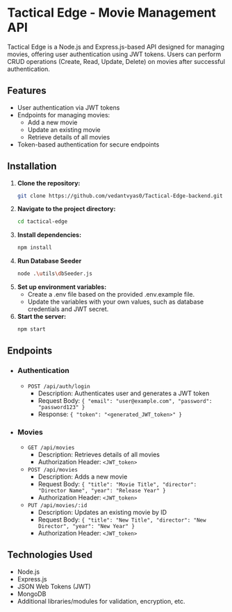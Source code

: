 # Tactical Edge - Movie Management API

Tactical Edge is a Node.js and Express.js-based API designed for managing movies, offering user authentication using JWT tokens. Users can perform CRUD operations (Create, Read, Update, Delete) on movies after successful authentication.

## Features

- User authentication via JWT tokens
- Endpoints for managing movies:
  - Add a new movie
  - Update an existing movie
  - Retrieve details of all movies
- Token-based authentication for secure endpoints

## Installation

1. **Clone the repository:**
   ```bash
   git clone https://github.com/vedantvyas0/Tactical-Edge-backend.git
   ```
2. **Navigate to the project directory:**
    ```bash
    cd tactical-edge
    ```
3. **Install dependencies:**
    ```bash
    npm install
    ```
4. **Run Database Seeder**
    ```bash
    node .\utils\dbSeeder.js
    ```
5. **Set up environment variables:**
    - Create a .env file based on the provided .env.example file.
    - Update the variables with your own values, such as database credentials and JWT secret.
6. **Start the server:**
    ```bash
    npm start
    ```
## Endpoints
- ### Authentication
    - `POST /api/auth/login`
        - Description: Authenticates user and generates a JWT token
        - Request Body: `{ "email": "user@example.com", "password": "password123" }`
        - Response: `{ "token": "<generated_JWT_token>" }`
- ### Movies
    - `GET /api/movies`
        - Description: Retrieves details of all movies
        - Authorization Header: `<JWT_token>`
    - `POST /api/movies`
        - Description: Adds a new movie
        - Request Body: `{ "title": "Movie Title", "director": "Director Name", "year": "Release Year" }`
        - Authorization Header: `<JWT_token>`
    - `PUT /api/movies/:id`
        - Description: Updates an existing movie by ID
        - Request Body: `{ "title": "New Title", "director": "New Director", "year": "New Year" }`
        - Authorization Header: `<JWT_token>`

## Technologies Used
- Node.js
- Express.js
- JSON Web Tokens (JWT)
- MongoDB 
- Additional libraries/modules for validation, encryption, etc.
